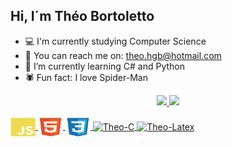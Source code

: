 ## Hi, I´m Théo Bortoletto

  - 💻 I'm currently studying Computer Science
  - 📖 You can reach me on: theo.hgb@hotmail.com
  - 🌱 I’m currently learning C# and Python
  - 🕷 Fun fact: I love Spider-Man

<!--<p align="left"> <img src="https://komarev.com/ghpvc/?username=TheoBortoletto&color=yellow" alt="Profile views" /> </p>-->
<div align="center">
  <a href="https://github.com/TheoBortoletto">
  <img height="180em" src="https://github-readme-stats.vercel.app/api?username=TheoBortoletto&show_icons=true&theme=dracula&include_all_commits=true&count_private=true"/>
  <img height="180em" src="https://github-readme-stats.vercel.app/api/top-langs/?username=TheoBortoletto&layout=compact&langs_count=7&theme=dracula"/>
</div>

  
<div style="display: inline_block"><br>
  <img align="center" alt="Theo-Js" height="30" width="40" src="https://raw.githubusercontent.com/devicons/devicon/master/icons/javascript/javascript-plain.svg">
  <img align="center" alt="Theo-HTML" height="30" width="40" src="https://raw.githubusercontent.com/devicons/devicon/master/icons/html5/html5-original.svg">
  <img align="center" alt="Theo-CSS" height="30" width="40" src="https://raw.githubusercontent.com/devicons/devicon/master/icons/css3/css3-original.svg">
  <img align="center" alt="Theo-C" height="30" width="40"src="https://cdn.jsdelivr.net/gh/devicons/devicon/icons/c/c-plain.svg" />
  <img align="center" alt="Theo-Latex" height="30" width="40"src="https://cdn.jsdelivr.net/gh/devicons/devicon/icons/latex/latex-original.svg" />

